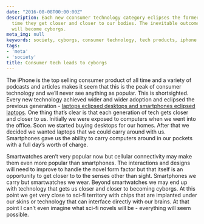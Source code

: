 ```yaml
---
date: "2016-08-08T00:00:00Z"
description: Each new cconsumer technology category eclipses the former. At the same
  time they get closer and closer to our bodies. The inevitable outcome is that we
  will become cyborgs.
meta_img: null
keywords: society, cyborgs, consumer technology, tech products, iphone
tags:
- 'meta'
- 'society'
title: Consumer tech leads to cyborgs
---
```


The iPhone is the top selling consumer product of all time and a variety of podcasts and articles makes it seem that this is the peak of consumer technology and we’ll never see anything as popular. This is shortsighted. Every new technology achieved wider and wider adoption and eclipsed the previous generation - [laptops eclipsed desktops and smartphones eclipsed laptops](http://ben-evans.com/benedictevans/2014/4/25/ipad-growth). One thing that’s clear is that each generation of tech gets closer and closer to us. Initially we were exposed to computers when we went into the office. Soon we started buying desktops for our homes. After that we decided we wanted laptops that we could carry around with us. Smartphones gave us the ability to carry computers around in our pockets with a full day’s worth of charge.

Smartwatches aren’t very popular now but cellular connectivity may make them even more popular than smartphones. The interactions and designs will need to improve to handle the novel form factor but that itself is an opportunity to get closer to to the senses other than sight. Smartphones we carry but smartwatches we wear. Beyond smartwatches we may end up with technology that gets us closer and closer to becoming cyborgs. At this point we get very close to sci-fi territory with chips that are implanted under our skins or technology that can interface directly with our brains. At that point I can’t even imagine what sci-fi novels will be - everything will seem possible.
